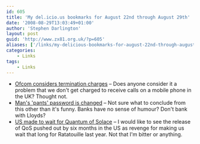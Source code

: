 ```yaml
---
id: 605
title: 'My del.icio.us bookmarks for August 22nd through August 29th'
date: '2008-08-29T13:03:49+01:00'
author: 'Stephen Darlington'
layout: post
guid: 'http://www.zx81.org.uk/?p=605'
aliases: ['/links/my-delicious-bookmarks-for-august-22nd-through-august-29th.html']
categories:
    - Links
tags:
    - Links
---
```


- [Ofcom considers termination charges](http://www.theregister.co.uk/2008/08/29/ofcom_mobile_assessment/) – Does anyone consider it a problem that we don't get charged to receive calls on a mobile phone in the UK? Thought not.
- [Man's 'pants' password is changed](http://news.bbc.co.uk/1/hi/england/shropshire/7585098.stm) – Not sure what to conclude from this other than it's funny. Banks have no sense of humour? Don't bank with Lloyds?
- [US made to wait for Quantum of Solace](http://www.theregister.co.uk/2008/08/22/bond_release_date/) – I would like to see the release of QoS pushed out by six months in the US as revenge for making us wait that long for Ratatouille last year. Not that I'm bitter or anything.